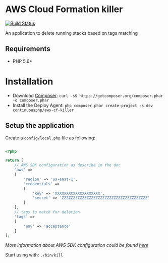 AWS Cloud Formation killer
==========================

[![Build Status](https://status.continuousphp.com/git-hub/continuousphp/aws-cf-killer?token=bd587eb4-e2d3-420a-beec-8765003fe0af&branch=master)](https://continuousphp.com/git-hub/continuousphp/aws-cf-killer)

An application to delete running stacks based on tags matching

## Requirements

* PHP 5.6+

# Installation

* Download [Composer](https://getcomposer.org/download/): `curl -sS https://getcomposer.org/composer.phar -o composer.phar`
* Install the Deploy Agent: `php composer.phar create-project -s dev continuousphp/aws-cf-killer`

## Setup the application

Create a `config/local.php` file as following:
```php

<?php

return [
    // AWS SDK configuration as describe in the doc
    'aws' =>
    [
        'region' => 'us-east-1',
        'credentials' =>
        [
            'key' => 'XXXXXXXXXXXXXXXXXXXX',
            'secret' => 'ZZZZZZZZZZZZZZZZZZZZZZZZZZZZZZZZZZZZZZ'
        ]
    ],
    // tags to match for deletion
    'tags' =>
    [
        'env' => 'acceptance'
    ]
];

```
_More information about AWS SDK configuration could be found [here](http://docs.aws.amazon.com/aws-sdk-php/v3/api/class-Aws.AwsClient.html#___construct)_

Start using with: `./bin/kill`